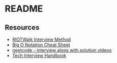 # README

## Resources

- [RIOTWalk Interview Method](./RIOTWalk-interview-method.md)
- [Big O Notation Cheat Sheet](https://cooervo.github.io/Algorithms-DataStructures-BigONotation/big-O-notation.html)
- [neetcode - interview algos with solution videos](https://neetcode.io/)
- [Tech Interview Handbook](https://techinterviewhandbook.org/introduction/)

